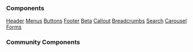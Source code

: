 <h3>Components</h3>
<bcgov-menu sidebar >
    <a href="/components/header.html">Header</a>
    <a href="/components/menu.html">Menus</a>
    <a href="/components/button.html">Buttons</a>
    <a href="/components/footer.html">Footer</a>
    <a href="/components/beta.html">Beta</a>
    <a href="/components/callout.html">Callout</a>
    <a href="/components/breadcrumb.html">Breadcrumbs</a>
    <a href="/components/search.html">Search</a>
    <a href="/components/carousel.html">Carousel</a>
    <a href="/components/form.html">Forms</a>
</bcgov-menu>
<h3>Community Components</h3> 